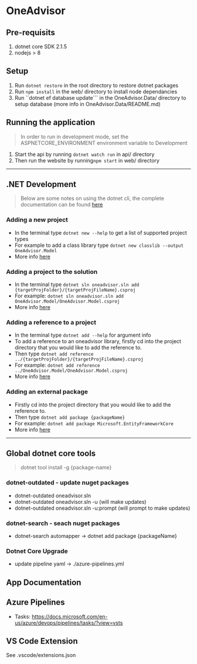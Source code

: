 # OneAdvisor

## Pre-requisits

1. dotnet core SDK 2.1.5
1. nodejs > 8

## Setup

1. Run `dotnet restore` in the root directory to restore dotnet packages
1. Run `npm install` in the web/ directory to install node dependancies
1. Run ``dotnet ef database update``` in the OneAdvisor.Data/ directory to setup database (more info in OneAdvisor.Data/README.md)

## Running the application

> In order to run in development mode, set the ASPNETCORE_ENVIRONMENT environment variable to Development

1. Start the api by running `dotnet watch run` in api/ directory
1. Then run the website by running`npm start` in web/ directory

---

## .NET Development

> Below are some notes on using the dotnet cli, the complete documentation can be found [here](https://docs.microsoft.com/en-us/dotnet/core/tools/index?tabs=netcore2x)

### Adding a new project

-   In the terminal type `dotnet new --help` to get a list of supported project types
-   For example to add a class library type `dotnet new classlib --output OneAdvisor.Model`
-   More info [here](https://docs.microsoft.com/en-us/dotnet/core/tools/dotnet-new?tabs=netcore21)

### Adding a project to the solution

-   In the terminal type `dotnet sln oneadvisor.sln add {targetProjFolder}/{targetProjFileName}.csproj`
-   For example: `dotnet sln oneadvisor.sln add OneAdvisor.Model/OneAdvisor.Model.csproj`
-   More info [here](https://docs.microsoft.com/en-us/dotnet/core/tools/dotnet-sln)

### Adding a reference to a project

-   In the terminal type `dotnet add --help` for argument info
-   To add a reference to an oneadvisor library, firstly cd into the project directory that you would like to add the reference to.
-   Then type `dotnet add reference ../{targetProjFolder}/{targetProjFileName}.csproj`
-   For example: `dotnet add reference ../OneAdvisor.Model/OneAdvisor.Model.csproj`
-   More info [here](https://docs.microsoft.com/en-us/dotnet/core/tools/dotnet-add-reference)

### Adding an external package

-   Firstly cd into the project directory that you would like to add the reference to.
-   Then type `dotnet add package {packageName}`
-   For example: `dotnet add package Microsoft.EntityFrameworkCore`
-   More info [here](https://docs.microsoft.com/en-us/dotnet/core/tools/dotnet-add-package)

---

## Global dotnet core tools

> dotnet tool install -g {package-name}

### dotnet-outdated - update nuget packages

-   dotnet-outdated oneadvisor.sln
-   dotnet-outdated oneadvisor.sln -u (will make updates)
-   dotnet-outdated oneadvisor.sln -u:prompt (will prompt to make updates)

### dotnet-search - seach nuget packages

-   dotnet-search automapper
    -> dotnet add package {packageName}

### Dotnet Core Upgrade

-   update pipeline yaml -> ./azure-pipelines.yml

## App Documentation

## Azure Pipelines

-   Tasks: https://docs.microsoft.com/en-us/azure/devops/pipelines/tasks/?view=vsts

## VS Code Extension

See .vscode/extensions.json
